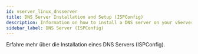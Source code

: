 ```yaml
---
id: vserver_linux_dnsserver
title: DNS Server Installation and Setup (ISPConfig)
description: Information on how to install a DNS server on your vServer from ZAP-Hosting - ZAP-Hosting.com documentation
sidebar_label: DNS Server (ISPConfig)
---
```


Erfahre mehr über die Installation eines DNS Servers (ISPConfig).
